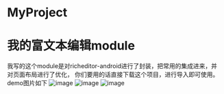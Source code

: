 # MyProject
我的富文本编辑module
=========
我写的这个module是对richeditor-android进行了封装，把常用的集成进来，并对页面布局进行了优化，
你们要用的话直接下载这个项目，进行导入即可使用。
demo图片如下
![image](https://github.com/oyd5201/MyProject/tree/master/app/src/main/res/drawable/xgt1.png)
![image](https://github.com/oyd5201/MyProject/tree/master/app/src/main/res/drawable/xgt2.png)
![image](https://github.com/oyd5201/MyProject/tree/master/app/src/main/res/drawable/xgt3.png)

